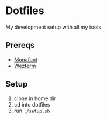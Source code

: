 # Dotfiles
My development setup with all my tools

## Prereqs
* [Monafont](https://github.com/githubnext/monaspace) 
* [Wezterm](https://wezfurlong.org/wezterm/index.html)

## Setup

1. clone in home dir
2. cd into dotfiles
3. run `./setup.sh`
